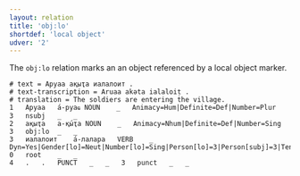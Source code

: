 ```yaml
---
layout: relation
title: 'obj:lo'
shortdef: 'local object'
udver: '2'
---
```


The `obj:lo` relation marks an an object referenced by a local object marker.

~~~ conllu
# text = Аруаа ақыҭа иалалоит .
# text-transcription = Aruaa akəta ialaloiṭ .
# translation = The soldiers are entering the village.
1	Аруаа	а́-руаҩ	NOUN	_	Animacy=Hum|Definite=Def|Number=Plur	3	nsubj	_	_
2	ақыҭа	а-қы́ҭа	NOUN	_	Animacy=Nhum|Definite=Def|Number=Sing	3	obj:lo	_	_
3	иалалоит	а́-лалара	VERB	_	Dyn=Yes|Gender[lo]=Neut|Number[lo]=Sing|Person[lo]=3|Person[subj]=3|Tense=Pres|Trans=No|VerbForm=Fin	0	root	_	_
4	.	.	PUNCT	_	_	3	punct	_	_

~~~
<!-- Interlanguage links updated Ne 5. května 2024, 18:21:33 CEST -->
